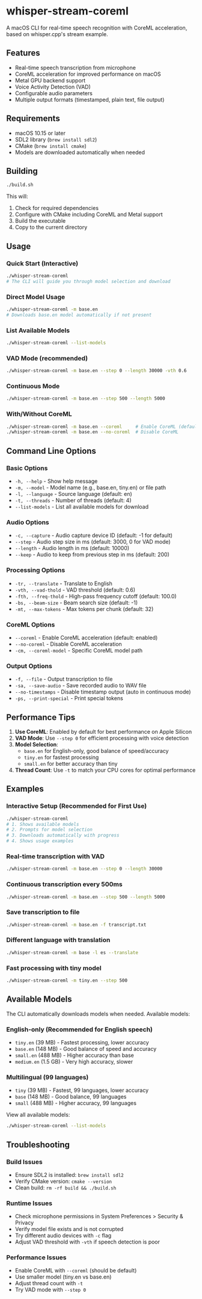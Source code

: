 # whisper-stream-coreml

A macOS CLI for real-time speech recognition with CoreML acceleration, based on whisper.cpp's stream example.

## Features

- Real-time speech transcription from microphone
- CoreML acceleration for improved performance on macOS
- Metal GPU backend support
- Voice Activity Detection (VAD) 
- Configurable audio parameters
- Multiple output formats (timestamped, plain text, file output)

## Requirements

- macOS 10.15 or later
- SDL2 library (`brew install sdl2`)
- CMake (`brew install cmake`)
- Models are downloaded automatically when needed

## Building

```bash
./build.sh
```

This will:
1. Check for required dependencies
2. Configure with CMake including CoreML and Metal support
3. Build the executable
4. Copy to the current directory

## Usage

### Quick Start (Interactive)
```bash
./whisper-stream-coreml
# The CLI will guide you through model selection and download
```

### Direct Model Usage
```bash
./whisper-stream-coreml -m base.en
# Downloads base.en model automatically if not present
```

### List Available Models
```bash
./whisper-stream-coreml --list-models
```

### VAD Mode (recommended)
```bash
./whisper-stream-coreml -m base.en --step 0 --length 30000 -vth 0.6
```

### Continuous Mode
```bash
./whisper-stream-coreml -m base.en --step 500 --length 5000
```

### With/Without CoreML
```bash
./whisper-stream-coreml -m base.en --coreml     # Enable CoreML (default)
./whisper-stream-coreml -m base.en --no-coreml  # Disable CoreML
```

## Command Line Options

### Basic Options
- `-h, --help` - Show help message
- `-m, --model` - Model name (e.g., base.en, tiny.en) or file path
- `-l, --language` - Source language (default: en)
- `-t, --threads` - Number of threads (default: 4)
- `--list-models` - List all available models for download

### Audio Options
- `-c, --capture` - Audio capture device ID (default: -1 for default)
- `--step` - Audio step size in ms (default: 3000, 0 for VAD mode)
- `--length` - Audio length in ms (default: 10000)
- `--keep` - Audio to keep from previous step in ms (default: 200)

### Processing Options
- `-tr, --translate` - Translate to English
- `-vth, --vad-thold` - VAD threshold (default: 0.6)
- `-fth, --freq-thold` - High-pass frequency cutoff (default: 100.0)
- `-bs, --beam-size` - Beam search size (default: -1)
- `-mt, --max-tokens` - Max tokens per chunk (default: 32)

### CoreML Options
- `--coreml` - Enable CoreML acceleration (default: enabled)
- `--no-coreml` - Disable CoreML acceleration
- `-cm, --coreml-model` - Specific CoreML model path

### Output Options
- `-f, --file` - Output transcription to file
- `-sa, --save-audio` - Save recorded audio to WAV file
- `--no-timestamps` - Disable timestamp output (auto in continuous mode)
- `-ps, --print-special` - Print special tokens

## Performance Tips

1. **Use CoreML**: Enabled by default for best performance on Apple Silicon
2. **VAD Mode**: Use `--step 0` for efficient processing with voice detection
3. **Model Selection**: 
   - `base.en` for English-only, good balance of speed/accuracy
   - `tiny.en` for fastest processing
   - `small.en` for better accuracy than tiny
4. **Thread Count**: Use `-t` to match your CPU cores for optimal performance

## Examples

### Interactive Setup (Recommended for First Use)
```bash
./whisper-stream-coreml
# 1. Shows available models
# 2. Prompts for model selection
# 3. Downloads automatically with progress
# 4. Shows usage examples
```

### Real-time transcription with VAD
```bash
./whisper-stream-coreml -m base.en --step 0 --length 30000
```

### Continuous transcription every 500ms
```bash
./whisper-stream-coreml -m base.en --step 500 --length 5000
```

### Save transcription to file
```bash
./whisper-stream-coreml -m base.en -f transcript.txt
```

### Different language with translation
```bash
./whisper-stream-coreml -m base -l es --translate
```

### Fast processing with tiny model
```bash
./whisper-stream-coreml -m tiny.en --step 500
```

## Available Models

The CLI automatically downloads models when needed. Available models:

### English-only (Recommended for English speech)
- `tiny.en` (39 MB) - Fastest processing, lower accuracy
- `base.en` (148 MB) - Good balance of speed and accuracy
- `small.en` (488 MB) - Higher accuracy than base
- `medium.en` (1.5 GB) - Very high accuracy, slower

### Multilingual (99 languages)
- `tiny` (39 MB) - Fastest, 99 languages, lower accuracy
- `base` (148 MB) - Good balance, 99 languages
- `small` (488 MB) - Higher accuracy, 99 languages

View all available models:
```bash
./whisper-stream-coreml --list-models
```

## Troubleshooting

### Build Issues
- Ensure SDL2 is installed: `brew install sdl2`
- Verify CMake version: `cmake --version`
- Clean build: `rm -rf build && ./build.sh`

### Runtime Issues
- Check microphone permissions in System Preferences > Security & Privacy
- Verify model file exists and is not corrupted
- Try different audio devices with `-c` flag
- Adjust VAD threshold with `-vth` if speech detection is poor

### Performance Issues
- Enable CoreML with `--coreml` (should be default)
- Use smaller model (tiny.en vs base.en)
- Adjust thread count with `-t`
- Try VAD mode with `--step 0`